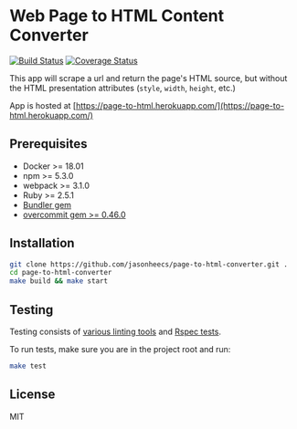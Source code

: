 # Web Page to HTML Content Converter

[![Build Status][travis-badge]][travis-link] [![Coverage Status][coveralls-badge]][coveralls-link]

This app will scrape a url and return the page's HTML source, but without the HTML presentation attributes (`style`, `width`, `height`, etc.)

App is hosted at [https://page-to-html.herokuapp.com/](https://page-to-html.herokuapp.com/)

## Prerequisites
- Docker >= 18.01
- npm >= 5.3.0
- webpack >= 3.1.0
- Ruby >= 2.5.1
- [Bundler gem](https://bundler.io/)
- [overcommit gem >= 0.46.0](https://github.com/brigade/overcommit)

## Installation
```bash
git clone https://github.com/jasonheecs/page-to-html-converter.git .
cd page-to-html-converter
make build && make start
```

## Testing
Testing consists of [various linting tools](.overcommit.yml) and [Rspec tests](./spec).

To run tests, make sure you are in the project root and run:
```bash
make test
```

## License
MIT

[coveralls-badge]: https://coveralls.io/repos/github/jasonheecs/page-to-html-converter/badge.svg?branch=master
[coveralls-link]: https://coveralls.io/github/jasonheecs/page-to-html-converter?branch=master
[travis-badge]: https://travis-ci.com/jasonheecs/page-to-html-converter.svg?branch=master
[travis-link]: https://travis-ci.com/jasonheecs/page-to-html-converter
